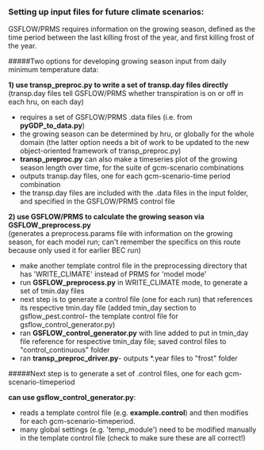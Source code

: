 ### Setting up input files for future climate scenarios:

GSFLOW/PRMS requires information on the growing season, defined as the time period between the last killing frost of the year, and first killing frost of the year. 

#####Two options for developing growing season input from daily minimum temperature data:

**1) use transp_preproc.py to write a set of transp.day files directly**  
(transp.day files tell GSFLOW/PRMS whether transpiration is on or off in each hru, on each day) 

 * requires a set of GSFLOW/PRMS .data files (i.e. from **pyGDP_to_data.py**) 
 * the growing season can be determined by hru, or globally for the whole domain (the latter option needs a bit of work to be updated to the new object-oriented framework of transp_preproc.py)
 * **transp_preproc.py** can also make a timeseries plot of the growing season length over time, for the suite of gcm-scenario combinations
 * outputs transp.day files, one for each gcm-scenario-time period combination
 * the transp.day files are included with the .data files in the input folder, and specified in the GSFLOW/PRMS control file


**2) use GSFLOW/PRMS to calculate the growing season via GSFLOW_preprocess.py**  
  (generates a preprocess.params file with information on the growing season, for each model run;
  can't remember the specifics on this route because only used it for earlier BEC run)

 * make another template control file in the preprocessing directory that has 'WRITE_CLIMATE' instead of PRMS for 'model mode'
 * run **GSFLOW_preprocess.py** in WRITE_CLIMATE mode, to generate a set of tmin.day files  
 * next step is to generate a control file (one for each run) that references its respective tmin.day file (added tmin_day section to gsflow_pest.control- the template control file for gsflow_control_generator.py)  
 * ran **GSFLOW_control_generator.py** with line added to put in tmin_day file reference for respective tmin_day file; saved control files to "control_continuous" folder  
 * ran **transp_preproc_driver.py**- outputs *.year files to "frost" folder  
 
#####Next step is to generate a set of .control files, one for each gcm-scenario-timeperiod

**can use gsflow_control_generator.py**:  

* reads a template control file (e.g. **example.control**) and then modifies for each gcm-scenario-timeperiod.
* many global settings (e.g. 'temp_module') need to be modified manually in the template control file (check to make sure these are all correct!)


	